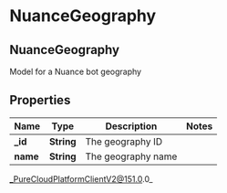 # NuanceGeography

## NuanceGeography
Model for a Nuance bot geography

## Properties

|Name | Type | Description | Notes|
|------------ | ------------- | ------------- | -------------|
| **_id** | **String** | The geography ID | |
| **name** | **String** | The geography name | |



_PureCloudPlatformClientV2@151.0.0_
